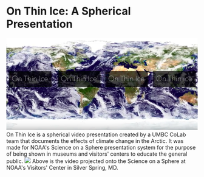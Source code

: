 # On Thin Ice: A Spherical Presentation
<img src="/images/on_thin_ice.png?raw=true"/>
On Thin Ice is a spherical video presentation created by a UMBC CoLab team that documents the effects of climate change in the Arctic. It was made for NOAA's Science on a Sphere presentation system for the purpose of being shown in museums and visitors' centers to educate the general public.

<img src="/images/noaa.png?raw=true"/>
Above is the video projected onto the Science on a Sphere at NOAA's Visitors' Center in Silver Spring, MD. 
